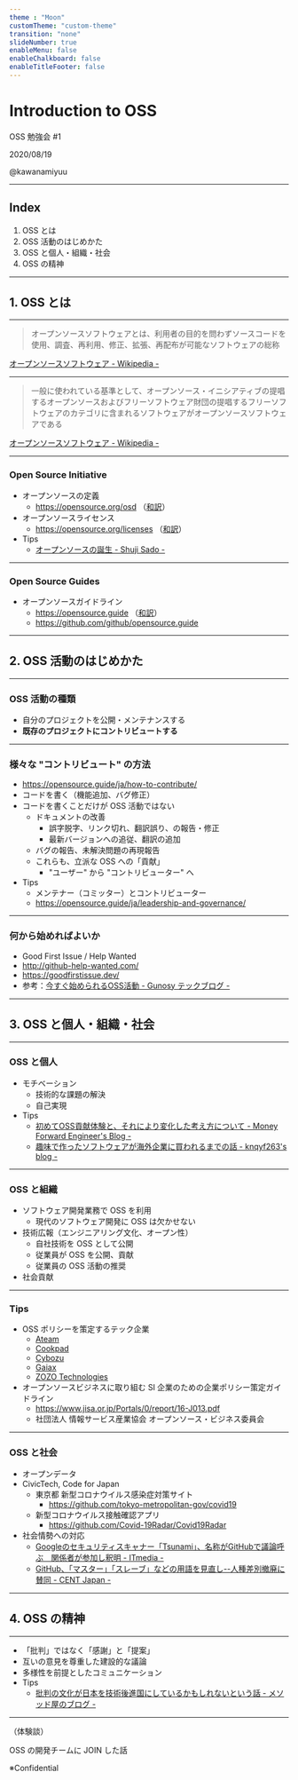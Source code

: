 ```yaml
---
theme : "Moon"
customTheme: "custom-theme"
transition: "none"
slideNumber: true
enableMenu: false
enableChalkboard: false
enableTitleFooter: false
---
```


# Introduction to OSS

OSS 勉強会 #1

2020/08/19

@kawanamiyuu

---

## Index

1. OSS とは
2. OSS 活動のはじめかた
3. OSS と個人・組織・社会
4. OSS の精神

---

## 1. OSS とは

---

> オープンソースソフトウェアとは、利用者の目的を問わずソースコードを使用、調査、再利用、修正、拡張、再配布が可能なソフトウェアの総称

[オープンソースソフトウェア - Wikipedia -](https://ja.wikipedia.org/wiki/%E3%82%AA%E3%83%BC%E3%83%97%E3%83%B3%E3%82%BD%E3%83%BC%E3%82%B9%E3%82%BD%E3%83%95%E3%83%88%E3%82%A6%E3%82%A7%E3%82%A2)

---

> 一般に使われている基準として、オープンソース・イニシアティブの提唱するオープンソースおよびフリーソフトウェア財団の提唱するフリーソフトウェアのカテゴリに含まれるソフトウェアがオープンソースソフトウェアである

[オープンソースソフトウェア - Wikipedia -](https://ja.wikipedia.org/wiki/%E3%82%AA%E3%83%BC%E3%83%97%E3%83%B3%E3%82%BD%E3%83%BC%E3%82%B9%E3%82%BD%E3%83%95%E3%83%88%E3%82%A6%E3%82%A7%E3%82%A2)

---

### Open Source Initiative

* オープンソースの定義
    * https://opensource.org/osd （[和訳](https://ja.osdn.net/projects/opensource/wiki/Open_Source_Definition)）
* オープンソースライセンス
    * https://opensource.org/licenses （[和訳](https://ja.osdn.net/projects/opensource/wiki/licenses)）
* Tips
    * [オープンソースの誕生 - Shuji Sado -](https://shujisado.com/2017/05/17/612085/)

---

### Open Source Guides

* オープンソースガイドライン
    * https://opensource.guide （[和訳](https://opensource.guide/ja/)）
    * https://github.com/github/opensource.guide

---

## 2. OSS 活動のはじめかた

---

### OSS 活動の種類

* 自分のプロジェクトを公開・メンテナンスする
* **既存のプロジェクトにコントリビュートする**

---

### 様々な "コントリビュート" の方法

* https://opensource.guide/ja/how-to-contribute/
* コードを書く（機能追加、バグ修正）
* コードを書くことだけが OSS 活動ではない
    * ドキュメントの改善
        * 誤字脱字、リンク切れ、翻訳誤り、の報告・修正
        * 最新バージョンへの追従、翻訳の追加
    * バグの報告、未解決問題の再現報告
    * これらも、立派な OSS への「貢献」
        * "ユーザー" から "コントリビューター" へ
* Tips
    * メンテナー（コミッター）とコントリビューター
    * https://opensource.guide/ja/leadership-and-governance/

---

### 何から始めればよいか

* Good First Issue / Help Wanted
* http://github-help-wanted.com/
* https://goodfirstissue.dev/
* 参考：[今すぐ始められるOSS活動 - Gunosy テックブログ -](https://tech.gunosy.io/entry/oss_first_contribution)

---

## 3. OSS と個人・組織・社会

---

### OSS と個人

* モチベーション
    * 技術的な課題の解決
    * 自己実現
* Tips
    * [初めてOSS貢献体験と、それにより変化した考え方について - Money Forward Engineer's Blog -](https://moneyforward.com/engineers_blog/2019/12/10/oss-mindchange/)
    * [趣味で作ったソフトウェアが海外企業に買われるまでの話 - knqyf263's blog - ](https://knqyf263.hatenablog.com/entry/2019/08/20/120713)

---

### OSS と組織

* ソフトウェア開発業務で OSS を利用
    * 現代のソフトウェア開発に OSS は欠かせない
* 技術広報（エンジニアリング文化、オープン性）
    * 自社技術を OSS として公開
    * 従業員が OSS を公開、貢献
    * 従業員の OSS 活動の推奨
* 社会貢献

---

### Tips

* OSS ポリシーを策定するテック企業
    * [Ateam](https://www.a-tm.co.jp/news/corporate-17428/)
    * [Cookpad](https://techlife.cookpad.com/entry/oss-policy)
    * [Cybozu](https://blog.cybozu.io/entry/oss-policy)    
    * [Gaiax](https://qiita.com/norinux/items/44b01075a9dc6f10ec29)
    * [ZOZO Technologies](https://techblog.zozo.com/entry/oss-policy)
* オープンソースビジネスに取り組む SI 企業のための企業ポリシー策定ガイドライン
    * https://www.jisa.or.jp/Portals/0/report/16-J013.pdf
    * 社団法人 情報サービス産業協会 オープンソース・ビジネス委員会

---

### OSS と社会

* オープンデータ
* CivicTech, Code for Japan
    * 東京都 新型コロナウイルス感染症対策サイト
        * https://github.com/tokyo-metropolitan-gov/covid19
    * 新型コロナウイルス接触確認アプリ
        * https://github.com/Covid-19Radar/Covid19Radar
* 社会情勢への対応
    * [Googleのセキュリティスキャナー「Tsunami」、名称がGitHubで議論呼ぶ　関係者が参加し釈明 - ITmedia -](https://www.itmedia.co.jp/news/articles/2007/01/news139.html)
    * [GitHub、「マスター」「スレーブ」などの用語を見直し--人種差別撤廃に賛同 - CENT Japan -](https://japan.cnet.com/article/35155337/)


---

## 4. OSS の精神

---

* 「批判」ではなく「感謝」と「提案」
* 互いの意見を尊重した建設的な議論
* 多様性を前提としたコミュニケーション
* Tips
    * [批判の文化が日本を技術後進国にしているかもしれないという話 - メソッド屋のブログ -](https://simplearchitect.hatenablog.com/entry/2020/06/22/083821	)

---

（体験談）

OSS の開発チームに JOIN した話

※Confidential
